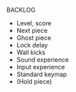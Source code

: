 BACKLOG
* Level, score
* Next piece
* Ghost piece
* Lock delay
* Wall kicks
* Sound experience
* Input experience
* Standard keymap
* (Hold piece)
